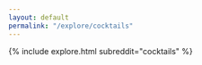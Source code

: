 ```yaml
---
layout: default
permalink: "/explore/cocktails"
---
```


<link rel="stylesheet" type="text/css" href="/static/css/explore.css">
{% include explore.html subreddit="cocktails" %}
